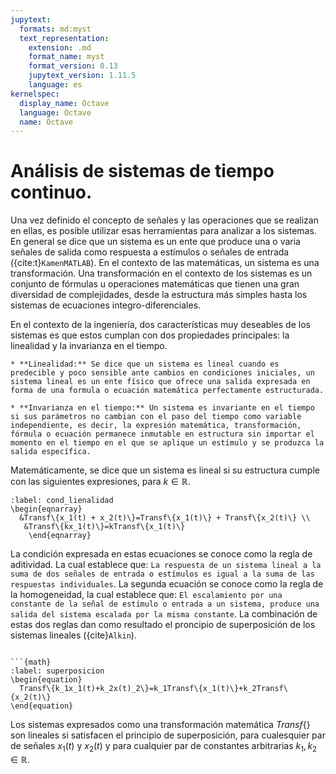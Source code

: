 ```yaml
---
jupytext:
  formats: md:myst
  text_representation:
    extension: .md
    format_name: myst
    format_version: 0.13
    jupytext_version: 1.11.5
    language: es
kernelspec:
  display_name: Octave
  language: Octave
  name: Octave
---
```


# Análisis de sistemas de tiempo continuo.

Una vez definido el concepto de señales y las operaciones que se realizan en ellas, es posible utilizar esas herramientas para analizar a los sistemas. En general se dice que un sistema es un ente que produce una o varia señales de salida como respuesta a estímulos o señales de entrada ({cite:t}`KamenMATLAB`). En el contexto de las matemáticas, un sistema es una transformación. Una transformación en el contexto de los sistemas es un conjunto de fórmulas u operaciones matemáticas que tienen una gran diversidad de complejidades, desde la estructura más simples hasta los sistemas de ecuaciones integro-diferenciales.

En el contexto de la ingeniería, dos características muy deseables de los sistemas es que estos cumplan con dos propiedades principales: la linealidad y la invarianza en el tiempo.

```{admonition} Conceptos de linealidad e invarianza en el tiempo
* **Linealidad:** Se dice que un sistema es lineal cuando es predecible y poco sensible ante cambios en condiciones iniciales, un sistema lineal es un ente físico que ofrece una salida expresada en forma de una formula o ecuación matemática perfectamente estructurada. 

* **Invarianza en el tiempo:** Un sistema es invariante en el tiempo si sus parámetros no cambian con el paso del tiempo como variable independiente, es decir, la expresión matemática, transformación, fórmula o ecuación permanece inmutable en estructura sin importar el momento en el tiempo en el que se aplique un estímulo y se produzca la salida específica.
```
Matemáticamente, se dice que un sistema es lineal si su estructura cumple con las siguientes expresiones, para $k \in \mathbb{R}$.



```{math}
:label: cond_lienalidad
\begin{eqnarray}
  &Transf\{x_1(t) + x_2(t)\}=Transf\{x_1(t)\} + Transf\{x_2(t)\} \\
   &Transf\{kx_1(t)\}=kTransf\{x_1(t)\}  
	\end{eqnarray}
```

La condición expresada en estas ecuaciones se conoce como la regla de aditividad. La cual establece que: ``La respuesta de un sistema lineal a la suma de dos señales de entrada o estímulos es igual a la suma de las respuestas individuales``. La segunda ecuación se conoce como la regla de la homogeneidad, la cual establece que: ``El escalamiento por una constante de la señal de estímulo o entrada a un sistema, produce una salida del sistema escalada por la misma constante``. La combinación de estas dos reglas dan como resultado el proncipio de superposición de los sistemas lineales ({cite}`Alkin`). 


```{admonition} Principio de superposición:

```{math}
:label: superposicion
\begin{equation}
  Transf\{k_1x_1(t)+k_2x(t)_2\}=k_1Transf\{x_1(t)\}+k_2Transf\{x_2(t)\}
\end{equation}

````

Los sistemas expresados como una transformación matemática $Transf\{\}$ son lineales si satisfacen el principio de superposición, para cualesquier par de señales $x_1(t)$ y $x_2(t)$ y para cualquier par de constantes arbitrarias $k_1,k_2 \in \mathbb{R}$.